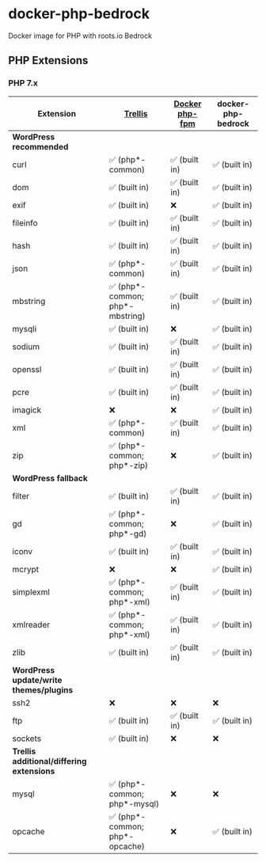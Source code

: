 # docker-php-bedrock
Docker image for PHP with roots.io Bedrock

## PHP Extensions

### PHP 7.x

| Extension                               | [Trellis](https://github.com/roots/trellis) | [Docker php-fpm](https://hub.docker.com/_/php) | docker-php-bedrock |
|-----------------------------------------|---------------------------------|----------------|-------------------|
| **WordPress recommended**               |                                 |                  |                 |
| curl                                    | ✅ (php*-common)                | ✅ (built in)   | ✅ (built in)   |
| dom                                     | ✅ (built in)                   | ✅ (built in)   | ✅ (built in)   |
| exif                                    | ✅ (built in)                   | ❌              | ✅ (built in)   |
| fileinfo                                | ✅ (built in)                   | ✅ (built in)   | ✅ (built in)   |
| hash                                    | ✅ (built in)                   | ✅ (built in)   | ✅ (built in)   |
| json                                    | ✅ (php*-common)                | ✅ (built in)   | ✅ (built in)   |
| mbstring                                | ✅ (php*-common; php*-mbstring) | ✅ (built in)   | ✅ (built in)   |
| mysqli                                  | ✅ (built in)                   | ❌              | ✅ (built in)   |
| sodium                                  | ✅ (built in)                   | ✅ (built in)   | ✅ (built in)   |
| openssl                                 | ✅ (built in)                   | ✅ (built in)   | ✅ (built in)   |
| pcre                                    | ✅ (built in)                   | ✅ (built in)   | ✅ (built in)   |
| imagick                                 | ❌                              | ❌              | ✅ (built in)   |
| xml                                     | ✅ (php*-common)                | ✅ (built in)   | ✅ (built in)   |
| zip                                     | ✅ (php*-common; php*-zip)      | ❌              | ✅ (built in)   |
| **WordPress fallback**                      |                              |                |                  |
| filter                                  | ✅ (built in)                   | ✅ (built in)   | ✅ (built in)   |
| gd                                      | ✅ (php*-common; php*-gd)       | ❌              | ✅ (built in)   |
| iconv                                   | ✅ (built in)                   | ✅ (built in)   | ✅ (built in)   |
| mcrypt                                  | ❌                              | ❌              | ✅ (built in)   |
| simplexml                               | ✅ (php*-common; php*-xml)      | ✅ (built in)   | ✅ (built in)   |
| xmlreader                               | ✅ (php*-common; php*-xml)      | ✅ (built in)   | ✅ (built in)   |
| zlib                                    | ✅ (built in)                   | ✅ (built in)   | ✅ (built in)   |
| **WordPress update/write themes/plugins**   |                              |                |                   |
| ssh2                                    | ❌                              | ❌              | ❌              |
| ftp                                     | ✅ (built in)                   | ✅ (built in)   | ✅ (built in)   |
| sockets                                 | ✅ (built in)                   | ❌              | ❌              |
| **Trellis additional/differing extensions** |                              |                |                   |
| mysql                                   | ✅ (php*-common; php*-mysql)    | ❌              | ❌              |
| opcache                                 | ✅ (php*-common; php*-opcache)  | ❌              | ✅ (built in)   |
